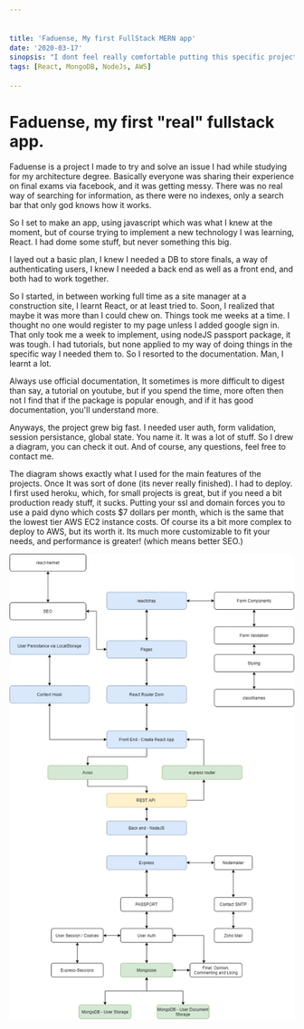 ```yaml
---


title: 'Faduense, My first FullStack MERN app'
date: '2020-03-17'
sinopsis: "I dont feel really comfortable putting this specific project code as public, but I'll show you what I did"
tags: [React, MongoDB, NodeJs, AWS]

---
```



# Faduense, my first "real" fullstack app.


Faduense is a project I made to try and solve an issue I had while studying for my architecture degree.
Basically everyone was sharing their experience on final exams via facebook, and it was getting messy. There was no real way of searching for information, as there were no indexes, only a search bar that only god knows how it works.

So I set to make an app, using javascript which was what I knew at the moment, but of course trying to implement a new technology I was learning, React. I had dome some stuff, but never something this big.

I layed out a basic plan, I knew I needed a DB to store finals, a way of authenticating users, I knew I needed a back end as well as a front end, and both had to work together.

So I started, in between working full time as a site manager at a construction site, I learnt React, or at least tried to. 
Soon, I realized that maybe it was more than I could chew on. Things took me weeks at a time. I thought no one would register to my page unless I added google sign in. That only took me a week to implement, using nodeJS passport package, it was tough. I had tutorials, but none applied to my way of doing things in the specific way I needed them to. So I resorted to the documentation. Man, I learnt a lot.

Always use official documentation, It sometimes is more difficult to digest than say, a tutorial on youtube, but if you spend the time, more often then not I find that if the package is popular enough, and if it has good documentation, you'll understand more.

Anyways, the project grew big fast. I needed user auth, form validation, session persistance, global state. You name it. It was a lot of stuff. So I drew a diagram, you can check it out. And of course, any questions, feel free to contact me.

The diagram shows exactly what I used for the main features of the projects. Once It was sort of done (its never really finished). 
I had to deploy. I first used heroku, which, for small projects is great, but if you need a bit production ready stuff, it sucks.
Putting your ssl and domain forces you to use a paid dyno which costs $7 dollars per month, which is the same that the lowest tier AWS EC2 instance costs. Of course its a bit more complex to deploy to AWS, but its worth it. Its much more customizable to fit your needs, and performance is greater! (which means better SEO.)

![html](./images/faduense-diagram.jpg)

